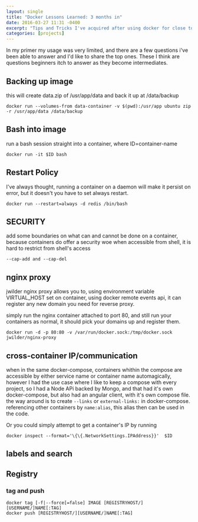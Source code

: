 ```yaml
---
layout: single
title: "Docker Lessons Learned: 3 months in"
date: 2016-03-27 11:31 -0400
excerpt: "Tips and Tricks I've acquired after using docker for close to 3 months."
categories: [projects]
---
```


In my primer my usage was very limited, and there are a few questions i've been able to answer and I'd like to share the top ones. These I think are questions beginners itch to answer as they become intermediates.

## Backing up image
this will create data.zip of /usr/app/data and back it up at /data/backup

```
docker run --volumes-from data-container -v $(pwd):/usr/app ubuntu zip -r /usr/app/data /data/backup
```

## Bash into image
run a bash session straight into a container, where ID=container-name

```
docker run -it $ID bash
```

## Restart Policy
I've always thought, running a container on a daemon will make it persist on error, but it doesn't you have to set always restart.

```
docker run --restart=always -d redis /bin/bash
```

## SECURITY
add some boundaries on what can and cannot be done on a container, because containers do offer a security woe when accessible from shell, it is hard to restrict from shell's access

```
--cap-add and --cap-del
```

## nginx proxy
jwilder nginx proxy allows you to, using environment variable VIRTUAL_HOST set on container, using docker remote events api, it can register any new domain you need for reverse proxy.

simply run the nginx container attached to port 80, and still run your containers as normal, it should pick your domains up and register them.

```
docker run -d -p 80:80 -v /var/run/docker.sock:/tmp/docker.sock jwilder/nginx-proxy
```

## cross-container IP/communication
when in the same docker-compose, containers whithin the compose are accessible by either service name or container name automagically, however I had the use case where I like to keep a compose with every project, so I had a Node APi backed by Mongo, and that had it's own docker-compose, but also had an angular client, with it's own compose file. the way around is to create `--links` or `external-links:` in docker-compose. referencing other containers by `name:alias`, this alias then can be used in the code.

Or you could simply attempt to get a container's IP by running

```
docker inspect --format='\{\{.NetworkSettings.IPAddress}}'  $ID
```

## labels and search

## Registry

### tag and push

```
docker tag [-f|--force[=false] IMAGE [REGISTRYHOST/][USERNAME/]NAME[:TAG]
docker push [REGISTRYHOST/][USERNAME/]NAME[:TAG]
```
